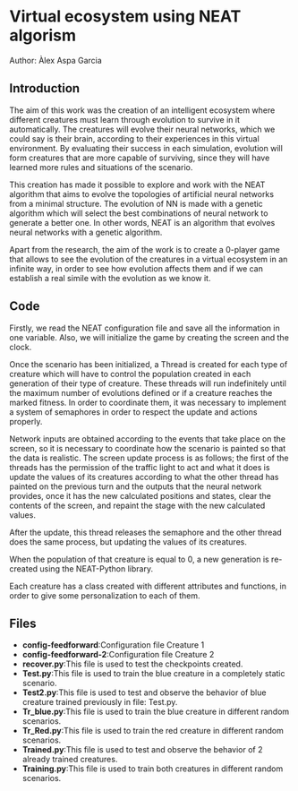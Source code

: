<h1>Virtual ecosystem using NEAT algorism</h1>
Author: Àlex Aspa Garcia
<h2>Introduction</h2>
The aim of this work was the creation of an intelligent ecosystem where different creatures must learn through evolution to survive in it automatically. The creatures will evolve their neural networks, which we could say is their brain, according to their experiences in this virtual environment. By evaluating their success in each simulation, evolution will form creatures that are more capable of surviving, since they will have learned more rules and situations of the scenario.

This creation has made it possible to explore and work with the NEAT algorithm that aims to evolve the topologies of artificial neural networks from a minimal structure. The evolution of NN is made with a genetic algorithm which will select the best combinations of neural network to generate a better one. In other words, NEAT is an algorithm that evolves neural networks with a genetic algorithm.

Apart from the research, the aim of the work is to create a 0-player game that allows to see the evolution of the creatures in a virtual ecosystem in an infinite way, in order to see how evolution affects them and if we can establish a real simile with the evolution as we know it.

<h2>Code</h2>

Firstly, we read the NEAT configuration file and save all the information in one variable. Also, we will initialize the game by creating the screen and the clock.

Once the scenario has been initialized, a Thread is created for each type of creature which will have to control the population created in each generation of their type of creature. These threads will run indefinitely until the maximum number of evolutions defined or if a creature reaches the marked fitness. In order to coordinate them, it was necessary to implement a system of semaphores in order to respect the update and actions properly.

Network inputs are obtained according to the events that take place on the screen, so it is necessary to coordinate how the scenario is painted so that the data is realistic. The screen update process is as follows; the first of the threads has the permission of the traffic light to act and what it does is update the values ​​of its creatures according to what the other thread has painted on the previous turn and the outputs that the neural network provides, once it has the new calculated positions and states, clear the contents of the screen, and repaint the stage with the new calculated values.

After the update, this thread releases the semaphore and the other thread does the same process, but updating the values of its creatures. 

When the population of that creature is equal to 0, a new generation is re-created using the NEAT-Python library.

Each creature has a class created with different attributes and functions, in order to give some personalization to each of them.

<h2>Files</h2>
<ul>
  <li><strong>config-feedforward</strong>:Configuration file Creature 1</li>
  <li><strong>config-feedforward-2</strong>:Configuration file Creature 2</li>
  <li><strong>recover.py</strong>:This file is used to test the checkpoints created.</li>
  <li><strong>Test.py</strong>:This file is used to train the blue creature in a completely static scenario.</li>
  <li><strong>Test2.py</strong>:This file is used to test and observe the behavior of blue creature trained previously in file: Test.py.</li>
  <li><strong>Tr_blue.py</strong>:This file is used to train the blue creature in different random scenarios.</li>
  <li><strong>Tr_Red.py</strong>:This file is used to train the red creature in different random scenarios.</li>
  <li><strong>Trained.py</strong>:This file is used to test and observe the behavior of 2 already trained creatures.</li>
  <li><strong>Training.py</strong>:This file is used to train both creatures in different random scenarios.</li>
</ul>


